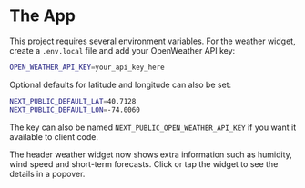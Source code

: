 # The App

This project requires several environment variables. For the weather widget, create a `.env.local` file and add your OpenWeather API key:

```bash
OPEN_WEATHER_API_KEY=your_api_key_here
```

Optional defaults for latitude and longitude can also be set:

```bash
NEXT_PUBLIC_DEFAULT_LAT=40.7128
NEXT_PUBLIC_DEFAULT_LON=-74.0060
```

The key can also be named `NEXT_PUBLIC_OPEN_WEATHER_API_KEY` if you want it available to client code.

The header weather widget now shows extra information such as humidity,
wind speed and short-term forecasts. Click or tap the widget to see the
details in a popover.
